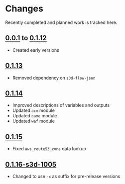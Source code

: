 # Changes
Recently completed and planned work is tracked here.

## [0.0.1](.) to [0.1.12](.)
- Created early versions

## [0.1.13](.)
- Removed dependency on `s3d-flow-json`

## [0.1.14](.)
- Improved descriptions of variables and outputs
- Updated `acm` module
- Updated `name` module
- Updated `waf` module

## [0.1.15](.)
- Fixed `aws_route53_zone` data lookup

## [0.1.16-s3d-1005](.)
- Changed to use `-x` as suffix for pre-release versions
